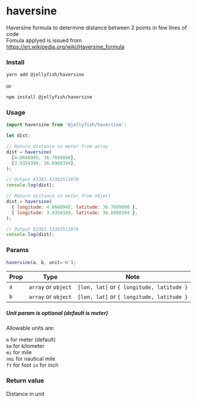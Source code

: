 # haversine
Haversine formula to determine distance between 2 points in few lines of code  
Fomula applyed is issued from https://en.wikipedia.org/wiki/Haversine_formula


### Install
```bash
yarn add @jellyfish/haversine
```
or
```bash
npm install @jellyfish/haversine
```
### Usage
```javascript
import haversine from '@jellyfish/haversine';

let dist;

// Return distance in meter from array
dist = haversine(
  [4.8668945, 36.7699898], 
  [3.9354349, 36.6988394],
);

// Output 83381.53382511878
console.log(dist); 

// Return distance in meter from object
dist = haversine(
  { longitude: 4.8668945, latitude: 36.7699898 }, 
  { longitude: 3.9354349, latitude: 36.6988394 },
);

// Output 83381.53382511878
console.log(dist); 
```

### Params

```javascript
haversine(a, b, unit='m');
```

| Prop | Type                |  Note                                     |
|------|---------------------|-------------------------------------------|
| `a`  | `array` or `object` | `[lon, lat]` or `{ longitude, latitude }` |
| `b`  | `array` or `object` | `[lon, lat]` or `{ longitude, latitude }` |


##### Unit param is optional (default is meter)
Allowable units are:  
   
`m` for meter (default)  
`km` for kilometer   
`mi` for mile  
`nmi` for nautical mile  
`ft` for foot  `in` for inch
  

### Return value

Distance in unit
